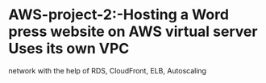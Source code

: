# AWS-project-2:-Hosting a Word press website on AWS virtual server Uses its own VPC 
network with the help of RDS, CloudFront, ELB, Autoscaling
